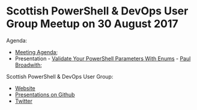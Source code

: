 # Scottish PowerShell & DevOps User Group Meetup on 30 August 2017

Agenda:

* [Meeting Agenda](https://github.com/powershellorguk/Scotland/blob/master/2017/August/MeetingAgenda.pptx);
* Presentation - [Validate Your PowerShell Parameters With Enums](https://github.com/pauby/presentations/tree/master/ScotPSDevopsUG/20170830) - [Paul Broadwith](https://pauby.com "Paul Broadwith Blog");

Scottish PowerShell & DevOps User Group:

* [Website](https://psdevopsug.scot)
* [Presentations on Github](https://github.com/powershellorguk/Scotland)
* [Twitter](https://twitter.com/scotpsug)